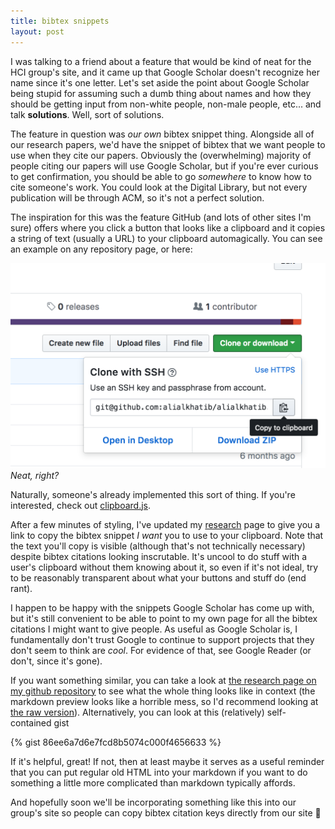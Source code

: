 ```yaml
---
title: bibtex snippets
layout: post
---
```


I was talking to a friend about a feature that would be kind of neat for the HCI group's site, and it came up that Google Scholar doesn't recognize her name since it's one letter. Let's set aside the point about Google Scholar being stupid for assuming such a dumb thing about names and how they should be getting input from non-white people, non-male people, etc... and talk **solutions**. Well, sort of solutions.

The feature in question was *our own* bibtex snippet thing. Alongside all of our research papers, we'd have the snippet of bibtex that we want people to use when they cite our papers. Obviously the (overwhelming) majority of people citing our papers will use Google Scholar, but if you're ever curious to get confirmation, you should be able to go *somewhere* to know how to cite someone's work. You could look at the Digital Library, but not every publication will be through ACM, so it's not a perfect solution.

The inspiration for this was the feature GitHub (and lots of other sites I'm sure) offers where you click a button that looks like a clipboard and it copies a string of text (usually a URL) to your clipboard automagically. You can see an example on any repository page, or here:

![](/content/copy-to-clipboard.png)
*Neat, right?*

Naturally, someone's already implemented this sort of thing. If you're interested, check out [clipboard.js][clipboardjs].

After a few minutes of styling, I've updated my [research][] page to give you a link to copy the bibtex snippet *I want* you to use to your clipboard. Note that the text you'll copy is visible (although that's not technically necessary) despite bibtex citations looking inscrutable. It's uncool to do stuff with a user's clipboard without them knowing about it, so even if it's not ideal, try to be reasonably transparent about what your buttons and stuff do (end rant).

I happen to be happy with the snippets Google Scholar has come up with, but it's still convenient to be able to point to my own page for all the bibtex citations I might want to give people. As useful as Google Scholar is, I fundamentally don't trust Google to continue to support projects that they don't seem to think are *cool*. For evidence of that, see Google Reader (or don't, since it's gone).

If you want something similar, you can take a look at [the research page on my github repository][ghr] to see what the whole thing looks like in context (the markdown preview looks like a horrible mess, so I'd recommend looking at [the raw version][ghrraw]). Alternatively, you can look at this (relatively) self-contained gist

{% gist 86ee6a7d6e7fcd8b5074c000f4656633 %}


If it's helpful, great! If not, then at least maybe it serves as a useful reminder that you can put regular old HTML into your markdown if you want to do something a little more complicated than markdown typically affords.

And hopefully soon we'll be incorporating something like this into our group's site so people can copy bibtex citation keys directly from our site 🎉


[clipboardjs]: https://github.com/zenorocha/clipboard.js
[research]: /research
[ghr]: https://github.com/alialkhatib/alialkhatib.github.io/blob/master/research.md
[ghrraw]: https://raw.githubusercontent.com/alialkhatib/alialkhatib.github.io/master/research.md
